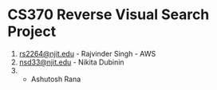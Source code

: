 # CS370 Reverse Visual Search Project
1. rs2264@njit.edu - Rajvinder Singh - AWS
2. nsd33@njit.edu - Nikita Dubinin
3.  - Ashutosh Rana

